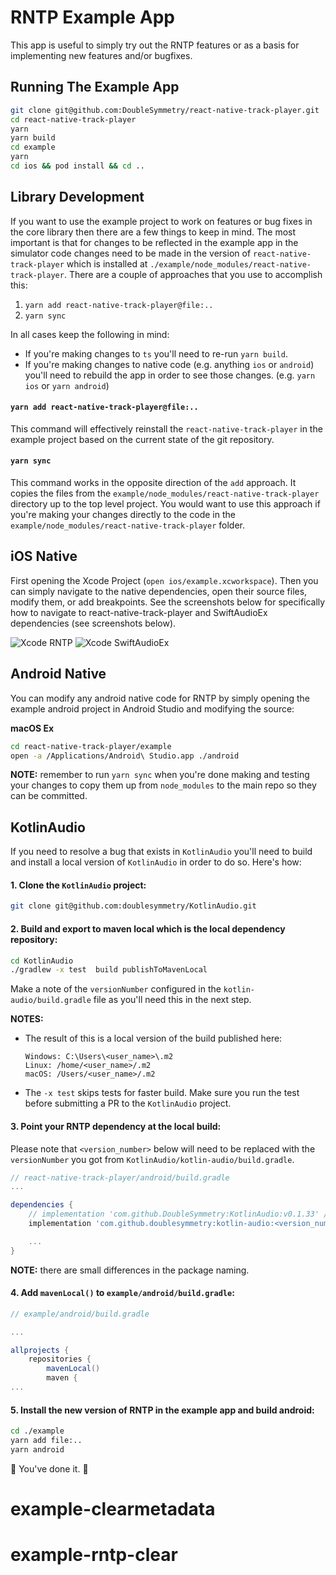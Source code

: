# RNTP Example App

This app is useful to simply try out the RNTP features or as a basis for
implementing new features and/or bugfixes.

## Running The Example App

```sh
git clone git@github.com:DoubleSymmetry/react-native-track-player.git
cd react-native-track-player
yarn
yarn build
cd example
yarn
cd ios && pod install && cd ..
```

## Library Development

If you want to use the example project to work on features or bug fixes in
the core library then there are a few things to keep in mind. The most important
is that for changes to be reflected in the example app in the simulator code
changes need to be made in the version of `react-native-track-player` which is
installed at `./example/node_modules/react-native-track-player`. There
are a couple of approaches that you use to accomplish this:

1. `yarn add react-native-track-player@file:..`
2. `yarn sync`

In all cases keep the following in mind:

- If you're making changes to `ts` you'll need to re-run `yarn build`.
- If you're making changes to native code (e.g. anything `ios` or `android`)
  you'll need to rebuild the app in order to see those changes. (e.g. `yarn ios`
  or `yarn android`)

#### `yarn add react-native-track-player@file:..`

This command will effectively reinstall the `react-native-track-player` in the
example project based on the current state of the git repository.

#### `yarn sync`

This command works in the opposite direction of the `add` approach. It copies
the files from the `example/node_modules/react-native-track-player` directory
up to the top level project. You would want to use this approach if you're
making your changes directly to the code in the `example/node_modules/react-native-track-player`
folder.

## iOS Native

First opening the Xcode Project (`open ios/example.xcworkspace`). Then you can
simply navigate to the native dependencies, open their source files, modify
them, or add breakpoints. See the screenshots below for specifically how to
navigate to react-native-track-player and SwiftAudioEx dependencies (see
screenshots below).

![Xcode RNTP](https://react-native-track-player.js.org/img/debugging/debug-ios-rntp.png)
![Xcode SwiftAudioEx](https://react-native-track-player.js.org/img/debugging/debug-ios-swift-audio-ex.png)

## Android Native

You can modify any android native code for RNTP by simply opening the example
android project in Android Studio and modifying the source:

**macOS Ex**

```sh
cd react-native-track-player/example
open -a /Applications/Android\ Studio.app ./android
```

**NOTE:** remember to run `yarn sync` when you're done making and testing your
changes to copy them up from `node_modules` to the main repo so they can be
committed.

## KotlinAudio

If you need to resolve a bug that exists in `KotlinAudio` you'll need to build
and install a local version of `KotlinAudio` in order to do so. Here's how:

#### 1. Clone the `KotlinAudio` project:

```sh
git clone git@github.com:doublesymmetry/KotlinAudio.git
```

#### 2. Build and export to maven local which is the local dependency repository:

```sh
cd KotlinAudio
./gradlew -x test  build publishToMavenLocal
```

Make a note of the `versionNumber` configured in the `kotlin-audio/build.gradle`
file as you'll need this in the next step.

**NOTES:**
- The result of this is a local version of the build published here:

  ```
  Windows: C:\Users\<user_name>\.m2
  Linux: /home/<user_name>/.m2
  macOS: /Users/<user_name>/.m2
  ```
- The `-x test` skips tests for faster build. Make sure you run the test
  before submitting a PR to the `KotlinAudio` project.

#### 3. Point your RNTP dependency at the local build:

Please note that `<version_number>` below will need to be replaced with the
`versionNumber` you got from `KotlinAudio/kotlin-audio/build.gradle`.

```groovy
// react-native-track-player/android/build.gradle
...

dependencies {
    // implementation 'com.github.DoubleSymmetry:KotlinAudio:v0.1.33' // this is remote
    implementation 'com.github.doublesymmetry:kotlin-audio:<version_number>' // this is local

    ...
}
```

**NOTE:** there are small differences in the package naming.

#### 4. Add `mavenLocal()` to `example/android/build.gradle`:

```groovy
// example/android/build.gradle

...

allprojects {
    repositories {
        mavenLocal()
        maven {
...
```


#### 5. Install the new version of RNTP in the example app and build android:

```sh
cd ./example
yarn add file:..
yarn android
```

:confetti_ball: You've done it. :confetti_ball:
# example-clearmetadata
# example-rntp-clear
